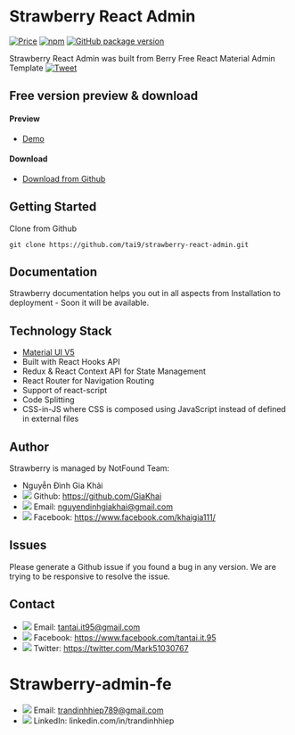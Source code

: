 # Strawberry React Admin

[![Price](https://img.shields.io/badge/price-FREE-0098f7.svg)](https://github.com/codedthemes/berry-free-react-admin-template/blob/main/LICENSE)
[![npm](https://img.shields.io/npm/v/froala-design-blocks.svg?colorB=brightgreen)](https://www.npmjs.com/package/berry-material-react-free)
[![GitHub package version](https://img.shields.io/github/package-json/v/froala/design-blocks.svg)](https://github.com/codedthemes/berry-free-react-admin-template/)

Strawberry React Admin was built from Berry Free React Material Admin Template [![Tweet](https://img.shields.io/twitter/url/http/shields.io.svg?style=social)](https://twitter.com/intent/tweet?text=Get%20Berry%20React%20-%20The%20most%20beautiful%20Material%20designed%20Admin%20Dashboard%20Template%20&url=https://berrydashboard.io&via=codedthemes&hashtags=reactjs,webdev,developers,javascript)

## Free version preview & download

#### Preview

-   [Demo](https://strawberry-react-admin.netlify.app)

#### Download

-   [Download from Github](https://github.com/tai9/strawberry-react-admin.git)

## Getting Started

Clone from Github

```
git clone https://github.com/tai9/strawberry-react-admin.git
```

## Documentation

Strawberry documentation helps you out in all aspects from Installation to deployment - Soon it will be available.

## Technology Stack

-   [Material UI V5](https://material-ui.com/)
-   Built with React Hooks API
-   Redux & React Context API for State Management
-   React Router for Navigation Routing
-   Support of react-script
-   Code Splitting
-   CSS-in-JS where CSS is composed using JavaScript instead of defined in external files

## Author

Strawberry is managed by NotFound Team:

-   Nguyễn Đình Gia Khải
-   <img src="https://img.icons8.com/doodle/16/000000/github.png"/> Github: https://github.com/GiaKhai
-   <img src="https://img.icons8.com/doodle/16/000000/gmail.png"/> Email: nguyendinhgiakhai@gmail.com
-   <img src="https://img.icons8.com/doodle/16/000000/facebook-new.png"/> Facebook: https://www.facebook.com/khaigia111/

## Issues

Please generate a Github issue if you found a bug in any version. We are trying to be responsive to resolve the issue.

## Contact

-   <img src="https://img.icons8.com/doodle/16/000000/gmail.png"/> Email: tantai.it95@gmail.com
-   <img src="https://img.icons8.com/doodle/16/000000/facebook-new.png"/> Facebook: https://www.facebook.com/tantai.it.95
-   <img src="https://img.icons8.com/doodle/16/000000/twitter.png"/> Twitter: https://twitter.com/Mark51030767

# Strawberry-admin-fe

-   <img src="https://img.icons8.com/doodle/16/000000/gmail.png"/> Email: trandinhhiep789@gmail.com
-   <img src="https://img.icons8.com/doodle/16/000000/linkin.png"/> LinkedIn: linkedin.com/in/trandinhhiep
